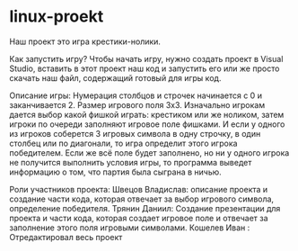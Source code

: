 # linux-proekt
Наш проект это игра крестики-нолики.

Как запустить игру?
Чтобы начать игру, нужно создать проект в Visual Studio, вставить в этот проект наш код и запустить его или же просто скачать наш файл, содержащий готовый для игры код.

Описание игры: Нумерация столбцов и строчек начинается с 0 и заканчивается 2. Размер игрового поля 3x3. Изначально игрокам дается выбор какой фишкой играть: крестиком или же ноликом, затем игроки по очереди заполняют игровое поле фишками. И если у одного из игроков соберется 3 игровых символа в одну строчку, в один столбец или по диагонали, то игра определит этого игрока победителем. Если же всё поле будет заполнено, но ни у одного игрока не получится выполнить условия игры, то программа выведет информацию о том, что партия была сыграна в ничью.

Роли участников проекта:
Швецов Владислав: описание проекта и создание части кода, которая отвечает за выбор игрового символа, определение победителя.
Трянин Даниил: Создание презентации для проекта и части кода, которая создает игровое поле и отвечает за заполнение этого поля игровыми символами.
Кошелев Иван : Отредактировал весь проект
